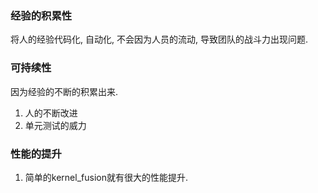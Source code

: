 
### 经验的积累性
将人的经验代码化, 自动化, 不会因为人员的流动, 导致团队的战斗力出现问题.


### 可持续性

因为经验的不断的积累出来. 
1. 人的不断改进
2. 单元测试的威力

### 性能的提升
1. 简单的kernel_fusion就有很大的性能提升.
